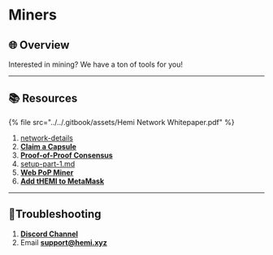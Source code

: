 # Miners

## 🌐 Overview

Interested in mining? We have a ton of tools for you!

***

## 📚 Resources

{% file src="../../.gitbook/assets/Hemi Network Whitepaper.pdf" %}

1. [network-details](../network-details/ "mention")
2. [**Claim a Capsule**](../../how-to-tutorials/capsules/)
3. [**Proof-of-Proof Consensus**](../../foundational-topics/proof-of-proof/pop-consensus-and-bitcoin-finality.md)
4. [setup-part-1.md](../../how-to-tutorials/pop-mining/setup-part-1.md "mention")
5. [**Web PoP Miner**](https://pop-miner.hemi.xyz)
6. [**Add tHEMI to MetaMask**](../../how-to-tutorials/pop-mining/add-themi-to-metamask.md)

***

## 📐Troubleshooting

1. [**Discord Channel**](https://discord.com/channels/1202677849887080508/1217860733820469298)
2. Email [**support@hemi.xyz**](mailto:support@hemi.xyz)
